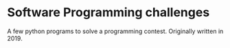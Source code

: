 # Software Programming challenges

A few python programs to solve a programming contest. Originally written in 2019.
